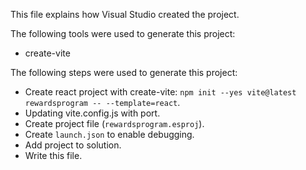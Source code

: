 This file explains how Visual Studio created the project.

The following tools were used to generate this project:
- create-vite

The following steps were used to generate this project:
- Create react project with create-vite: `npm init --yes vite@latest rewardsprogram -- --template=react`.
- Updating vite.config.js with port.
- Create project file (`rewardsprogram.esproj`).
- Create `launch.json` to enable debugging.
- Add project to solution.
- Write this file.

